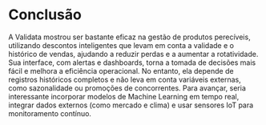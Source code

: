 # Conclusão

A Validata mostrou ser bastante eficaz na gestão de produtos perecíveis, utilizando descontos inteligentes que levam em conta a validade e o histórico de vendas, ajudando a reduzir perdas e a aumentar a rotatividade. Sua interface, com alertas e dashboards, torna a tomada de decisões mais fácil e melhora a eficiência operacional. No entanto, ela depende de registros históricos completos e não leva em conta variáveis externas, como sazonalidade ou promoções de concorrentes. Para avançar, seria interessante incorporar modelos de Machine Learning em tempo real, integrar dados externos (como mercado e clima) e usar sensores IoT para monitoramento contínuo.

